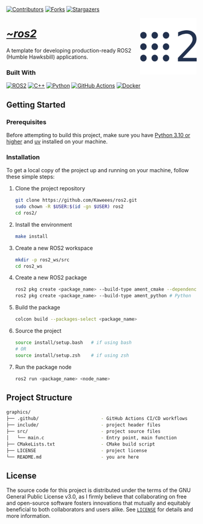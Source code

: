 <!-- PROJECT SHIELDS -->
<!--
*** I'm using markdown "reference style" links for readability.
*** Reference links are enclosed in brackets [ ] instead of parentheses ( ).
*** See the bottom of this document for the declaration of the reference variables
*** for contributors-url, forks-url, etc. This is an optional, concise syntax you may use.
*** https://www.markdownguide.org/basic-syntax/#reference-style-links
-->
<div align="left">

[![Contributors][contributors-shield]][contributors-url]
[![Forks][forks-shield]][forks-url]
[![Stargazers][stars-shield]][stars-url]

</div>

<a href="https://github.com/Kaweees/ros2">
  <img alt="ROS2 Logo" src="assets/img/ros2.png" align="right" width="150">
</a>

<div align="left">
  <h1><em><a href="https://miguelvf.dev/blog/dotfiles/compendium">~ros2</a></em></h1>
</div>

<!-- ABOUT THE PROJECT -->

A template for developing production-ready ROS2 (Humble Hawksbill) applications.

### Built With

[![ROS2][ROS2-shield]][ROS2-url]
[![C++][C++-shield]][C++-url]
[![Python][Python-shield]][Python-url]
[![GitHub Actions][github-actions-shield]][github-actions-url]
[![Docker][Docker-shield]][Docker-url]

<!-- GETTING STARTED -->

## Getting Started

### Prerequisites

Before attempting to build this project, make sure you have [Python 3.10 or higher](https://www.python.org/downloads/) and [uv](https://docs.astral.sh/uv/#getting-started) installed on your machine.

### Installation

To get a local copy of the project up and running on your machine, follow these simple steps:

1. Clone the project repository

   ```sh
   git clone https://github.com/Kaweees/ros2.git
   sudo chown -R $USER:$(id -gn $USER) ros2
   cd ros2/

   ```

2. Install the environment

   ```sh
   make install
   ```

3. Create a new ROS2 workspace

   ```sh
   mkdir -p ros2_ws/src
   cd ros2_ws
   ```

4. Create a new ROS2 package

   ```sh
   ros2 pkg create <package_name> --build-type ament_cmake --dependencies rclcpp rclpy std_msgs # CMake
   ros2 pkg create <package_name> --build-type ament_python # Python
   ```

5. Build the package

   ```sh
   colcon build --packages-select <package_name>
   ```

6. Source the project

   ```sh
   source install/setup.bash   # if using bash
   # OR
   source install/setup.zsh    # if using zsh
   ```

7. Run the package node

   ```sh
   ros2 run <package_name> <node_name>
   ```

<!-- PROJECT FILE STRUCTURE -->

## Project Structure

```sh
graphics/
├── .github/                       - GitHub Actions CI/CD workflows
├── include/                       - project header files
├── src/                           - project source files
│   └── main.c                     - Entry point, main function
├── CMakeLists.txt                 - CMake build script
├── LICENSE                        - project license
└── README.md                      - you are here
```

## License

The source code for this project is distributed under the terms of the GNU General Public License v3.0, as I firmly believe that collaborating on free and open-source software fosters innovations that mutually and equitably beneficial to both collaborators and users alike. See [`LICENSE`](./LICENSE) for details and more information.

<!-- MARKDOWN LINKS & IMAGES -->
<!-- https://www.markdownguide.org/basic-syntax/#reference-style-links -->

[contributors-shield]: https://img.shields.io/github/contributors/Kaweees/ros2.svg?style=for-the-badge
[contributors-url]: https://github.com/Kaweees/ros2/graphs/contributors
[forks-shield]: https://img.shields.io/github/forks/Kaweees/ros2.svg?style=for-the-badge
[forks-url]: https://github.com/Kaweees/ros2/network/members
[stars-shield]: https://img.shields.io/github/stars/Kaweees/ros2.svg?style=for-the-badge
[stars-url]: https://github.com/Kaweees/ros2/stargazers

<!-- MARKDOWN SHIELD BAGDES & LINKS -->
<!-- https://github.com/Ileriayo/markdown-badges -->
[ROS2-shield]: https://img.shields.io/badge/ROS2-%23008080.svg?style=for-the-badge&logo=ros&logoColor=22314E&labelColor=222222&color=22314E
[ROS2-url]: https://www.ros.org/
[C++-shield]: https://img.shields.io/badge/C++-%23008080.svg?style=for-the-badge&logo=c%2B%2B&logoColor=004482&labelColor=222222&color=004482
[C++-url]: https://isocpp.org/
[Python-shield]: https://img.shields.io/badge/Python-%23008080.svg?style=for-the-badge&logo=python&logoColor=306998&labelColor=222222&color=306998
[Python-url]: https://www.python.org/
[github-actions-shield]: https://img.shields.io/badge/github%20actions-%232671E5.svg?style=for-the-badge&logo=githubactions&logoColor=2671E5&labelColor=222222&color=2671E5
[github-actions-url]: https://github.com/features/actions
[Docker-shield]: https://img.shields.io/badge/docker-%232671E5.svg?style=for-the-badge&logo=docker&logoColor=1D63ED&labelColor=222222&color=1D63ED
[Docker-url]: https://www.docker.com/
